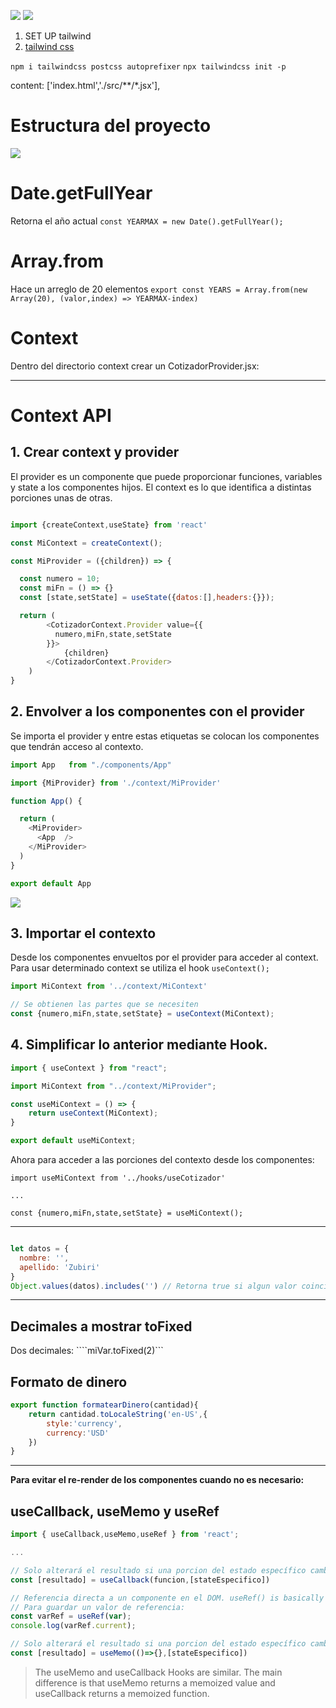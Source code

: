 ![](./documentation/3.png)
![](./documentation/4.png)

1. SET UP tailwind
2. [tailwind css](https://github.com/Leo-Zubiri/React-TailwindCSS#readme)
   
```npm i tailwindcss postcss autoprefixer```
```npx tailwindcss init -p```

  content: ['index.html','./src/**/*.jsx'],


# Estructura del proyecto
![](documentation/1.png)

# Date.getFullYear
Retorna el año actual
```const YEARMAX = new Date().getFullYear();```

# Array.from
Hace un arreglo de 20 elementos
```export const YEARS = Array.from(new Array(20), (valor,index) => YEARMAX-index)```

# Context
Dentro del directorio context crear un CotizadorProvider.jsx:

---

# **Context API**

## 1. Crear context y provider

El provider es un componente que puede proporcionar funciones, variables y state a los componentes hijos. El context es lo que identifica a distintas porciones unas de otras.

```js

import {createContext,useState} from 'react'

const MiContext = createContext();

const MiProvider = ({children}) => {

  const numero = 10;
  const miFn = () => {}
  const [state,setState] = useState({datos:[],headers:{}});

  return (
        <CotizadorContext.Provider value={{
          numero,miFn,state,setState
        }}>
            {children}
        </CotizadorContext.Provider>
    )
}
```

## 2. Envolver a los componentes con el provider

Se importa el provider y entre estas etiquetas se colocan los componentes que tendrán acceso al contexto.

```js
import App	 from "./components/App"

import {MiProvider} from './context/MiProvider'

function App() {

  return (
    <MiProvider>
      <App  />
    </MiProvider>
  )
}

export default App
```

![](documentation/2.png)

## 3. Importar el contexto
Desde los componentes envueltos por el provider para acceder al context.
Para usar determinado context se utiliza el hook ```useContext();```

```js
import MiContext from '../context/MiContext'

// Se obtienen las partes que se necesiten
const {numero,miFn,state,setState} = useContext(MiContext);
```

## 4. Simplificar lo anterior mediante Hook.

```js
import { useContext } from "react";

import MiContext from "../context/MiProvider";

const useMiContext = () => {
    return useContext(MiContext);
}

export default useMiContext;
```

Ahora para acceder a las porciones del contexto desde los componentes:

```JS
import useMiContext from '../hooks/useCotizador'

...

const {numero,miFn,state,setState} = useMiContext();
```

---

```js

let datos = {
  nombre: '',
  apellido: 'Zubiri'
}
Object.values(datos).includes('') // Retorna true si algun valor coincide dentro del objeto
```

---

## Decimales a mostrar **toFixed**
Dos decimales: 
 ````miVar.toFixed(2)```

## Formato de dinero
```js
export function formatearDinero(cantidad){
    return cantidad.toLocaleString('en-US',{
        style:'currency',
        currency:'USD'
    })
}
```
---

**Para evitar el re-render de los componentes cuando no es necesario:**

## useCallback, useMemo y useRef
```js 
import { useCallback,useMemo,useRef } from 'react';

...

// Solo alterará el resultado si una porcion del estado específico cambia
const [resultado] = useCallback(funcion,[stateEspecifico])

// Referencia directa a un componente en el DOM. useRef() is basically useState({current: initialValue })[0]
// Para guardar un valor de referencia:
const varRef = useRef(var);
console.log(varRef.current);

// Solo alterará el resultado si una porcion del estado específico cambia
const [resultado] = useMemo(()=>{},[stateEspecifico])
```

>The useMemo and useCallback Hooks are similar. The main difference is that useMemo returns a memoized value and useCallback returns a memoized function.
